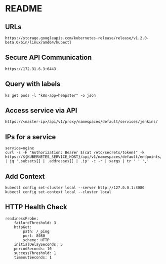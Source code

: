 # README

## URLs

	https://storage.googleapis.com/kubernetes-release/release/v1.2.0-beta.0/bin/linux/amd64/kubectl

## Secure API Communication

	https://172.31.6.3:6443

## Query with labels

	ks get pods -l "k8s-app=heapster" -o json

## Access service via API

	https://<master-ip>/api/v1/proxy/namespaces/default/services/jenkins/

## IPs for a service

	service=nginx
	curl -s -H "Authorization: Bearer $(cat /etc/secrets/token)" -k https://${KUBERNETES_SERVICE_HOST}/api/v1/namespaces/default/endpoints/${service} | jq '.subsets[] | .addresses[] | .ip' -c -r | xargs | tr ' ' ','

## Add Context

	kubectl config set-cluster local --server http://127.0.0.1:8080
	kubectl config set-context local --cluster local

## HTTP Health Check

	readinessProbe:
		failureThreshold: 3
		httpGet:
			path: /_ping
			port: 8080
			scheme: HTTP
		initialDelaySeconds: 5
		periodSeconds: 10
		successThreshold: 1
		timeoutSeconds: 1

